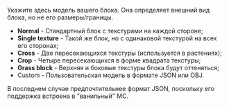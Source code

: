 Укажите здесь модель вашего блока. Она определяет внешний вид блока, но не его размеры/границы.

* **Normal** - Стандартный блок с текстурами на каждой стороне;
* **Single texture** - Такой же блок, но с одинаковой текстурой на всех его сторонах;
* **Cross** - Две пересекающихся текстуры (используется в растениях);
* **Crop** - Четыре пересекающихся в форме квадрата текстуры;
* **Grass block** - Верхняя и боковые текстуры блока будут оттеняться;
* Custom - Пользовательская модель в формате JSON или OBJ.

В последнем случае предпочтительнее формат JSON, поскольку его поддержка встроена в "ванильный" MC.